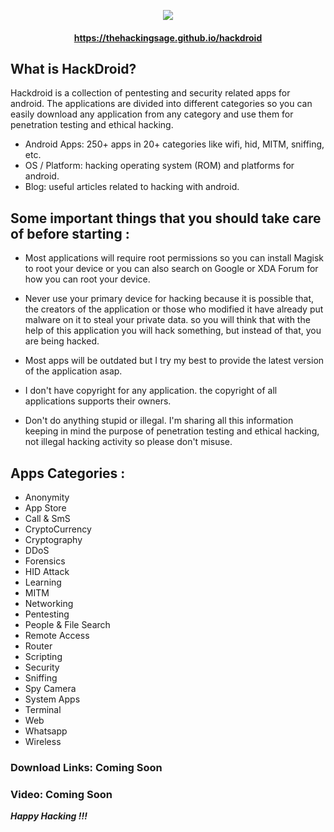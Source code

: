 <p align="center"><img src="https://github.com/thehackingsage/hackdroid/blob/master/hackdroid_logo.png?raw=true" /></p>

#### <p align="center">https://thehackingsage.github.io/hackdroid</p>

## What is HackDroid?

Hackdroid is a collection of pentesting and security related apps for android. The applications are divided into different categories so you can easily download any application from any category and use them for penetration testing and ethical hacking.

- Android Apps: 250+ apps in 20+ categories like wifi, hid, MITM, sniffing, etc.
- OS / Platform: hacking operating system (ROM) and platforms for android.
- Blog: useful articles related to hacking with android.

## Some important things that you should take care of before starting :

- Most applications will require root permissions so you can install Magisk to root your device or you can also search on Google or XDA Forum for how you can root your device.

- Never use your primary device for hacking because it is possible that, the creators of the application or those who modified it have already put malware on it to steal your private data. so you will think that with the help of this application you will hack something, but instead of that, you are being hacked.

- Most apps will be outdated but I try my best to provide the latest version of the application asap.

- I don't have copyright for any application. the copyright of all applications supports their owners.

- Don't do anything stupid or illegal. I'm sharing all this information keeping in mind the purpose of penetration testing and ethical hacking, not illegal hacking activity so please don't misuse.

## Apps Categories :
 
 - Anonymity
 - App Store
 - Call & SmS
 - CryptoCurrency
 - Cryptography
 - DDoS
 - Forensics
 - HID Attack
 - Learning
 - MITM
 - Networking
 - Pentesting
 - People & File Search
 - Remote Access
 - Router
 - Scripting
 - Security
 - Sniffing
 - Spy Camera
 - System Apps 
 - Terminal
 - Web
 - Whatsapp
 - Wireless

### Download Links: Coming Soon

### Video: Coming Soon

***Happy Hacking !!!***


